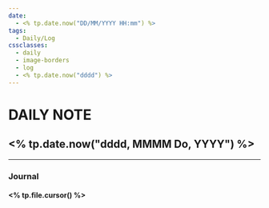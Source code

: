 ```yaml
---
date:
  - <% tp.date.now("DD/MM/YYYY HH:mm") %>
tags:
  - Daily/Log
cssclasses:
  - daily
  - image-borders
  - log
  - <% tp.date.now("dddd") %>
---
```

# DAILY NOTE
## <% tp.date.now("dddd, MMMM Do, YYYY") %>
---
### Journal
#### <% tp.file.cursor() %>